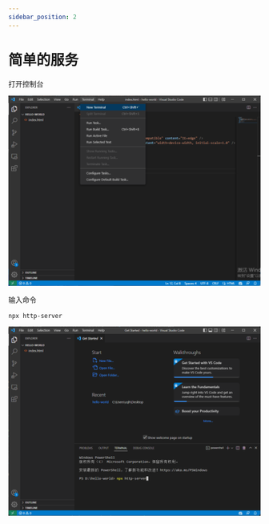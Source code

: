 ```yaml
---
sidebar_position: 2
---
```


# 简单的服务

打开控制台

![打开控制台](./open_terminal.png)

输入命令

```
npx http-server
```

![输入命令](./start_http_server.png)
